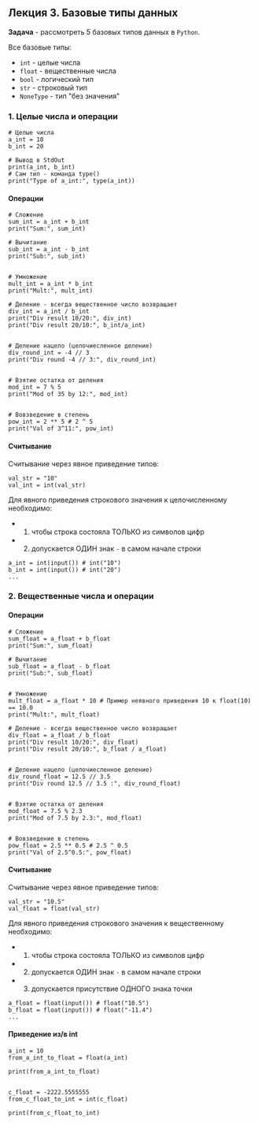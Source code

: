 ## Лекция 3. Базовые типы данных

**Задача** - рассмотреть 5 базовых типов данных в `Python`.

Все базовые типы:
* `int` - целые числа
* `float` - вещественные числа
* `bool` - логический тип
* `str` - строковый тип
* `NoneType` - тип "без значения"

### 1. Целые числа и операции
```
# Целые числа
a_int = 10
b_int = 20 

# Вывод в StdOut
print(a_int, b_int)
# Сам тип - команда type()
print("Type of a_int:", type(a_int))
```

#### Операции
```
# Сложение
sum_int = a_int + b_int
print("Sum:", sum_int)

# Вычитание
sub_int = a_int - b_int
print("Sub:", sub_int)


# Умножение
mult_int = a_int * b_int
print("Mult:", mult_int)

# Деление - всегда вещественное число возвращает
div_int = a_int / b_int
print("Div result 10/20:", div_int)
print("Div result 20/10:", b_int/a_int)


# Деление нацело (целочиесленное деление)
div_round_int = -4 // 3 
print("Div round -4 // 3:", div_round_int)


# Взятие остатка от деления
mod_int = 7 % 5
print("Mod of 35 by 12:", mod_int)


# Вовзведение в степень
pow_int = 2 ** 5 # 2 ^ 5
print("Val of 3^11:", pow_int)
```

#### Считывание
Считывание через явное приведение типов:
```
val_str = "10"
val_int = int(val_str)
```

Для явного приведения строкового значения к целочисленному необходимо:
* 1) чтобы строка состояла ТОЛЬКО из символов цифр
* 2) допускается ОДИН знак `-` в самом начале строки

```
a_int = int(input()) # int("10")
b_int = int(input()) # int("20")
...
```

### 2. Вещественные числа и операции
#### Операции
```
# Сложение
sum_float = a_float + b_float
print("Sum:", sum_float)

# Вычитание
sub_float = a_float - b_float
print("Sub:", sub_float)


# Умножение
mult_float = a_float * 10 # Пример неявного приведения 10 к float(10) == 10.0
print("Mult:", mult_float)

# Деление - всегда вещественное число возвращает
div_float = a_float / b_float
print("Div result 10/20:", div_float)
print("Div result 20/10:", b_float / a_float)


# Деление нацело (целочиесленное деление)
div_round_float = 12.5 // 3.5 
print("Div round 12.5 // 3.5 :", div_round_float)


# Взятие остатка от деления
mod_float = 7.5 % 2.3
print("Mod of 7.5 by 2.3:", mod_float)


# Вовзведение в степень
pow_float = 2.5 ** 0.5 # 2.5 ^ 0.5
print("Val of 2.5^0.5:", pow_float)

```

#### Считывание
Считывание через явное приведение типов:
```
val_str = "10.5"
val_float = float(val_str)
```

Для явного приведения строкового значения к вещественному необходимо:
* 1) чтобы строка состояла ТОЛЬКО из символов цифр
* 2) допускается ОДИН знак `-` в самом начале строки
* 3) допускается присутствие ОДНОГО знака точки

```
a_float = float(input()) # float("10.5")
b_float = float(input()) # float("-11.4")
...
```


#### Приведение из/в int
```
a_int = 10
from_a_int_to_float = float(a_int)

print(from_a_int_to_float)


c_float = -2222.5555555
from_c_float_to_int = int(c_float)

print(from_c_float_to_int)
```